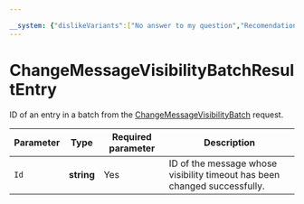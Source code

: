 ```yaml
---

__system: {"dislikeVariants":["No answer to my question","Recomendations didn't help","The content doesn't match title","Other"]}
---
```

# ChangeMessageVisibilityBatchResultEntry

ID of an entry in a batch from the [ChangeMessageVisibilityBatch](../message/ChangeMessageVisibilityBatch.md) request.

| Parameter | Type | Required parameter | Description |
| ----- | ----- | ----- | ----- |
| `Id` | **string** | Yes | ID of the message whose visibility timeout has been changed successfully. |

